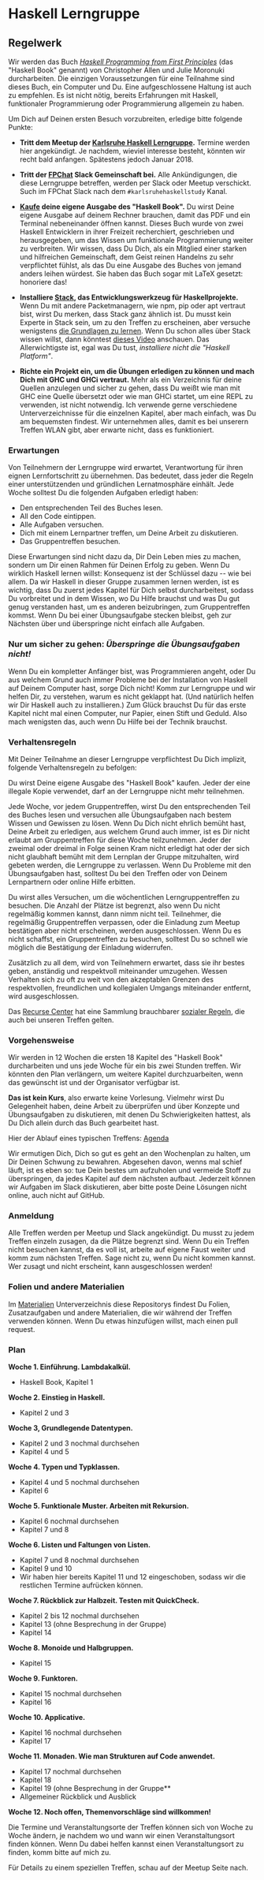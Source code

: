 # Haskell Lerngruppe

## Regelwerk

Wir werden das Buch [_Haskell Programming from First Principles_](http://haskellbook.com/) (das "Haskell Book" genannt) von Christopher Allen und Julie Moronuki durcharbeiten. Die einzigen Voraussetzungen für eine Teilnahme sind dieses Buch, ein Computer und Du. Eine aufgeschlossene Haltung ist auch zu empfehlen. Es ist nicht nötig, bereits Erfahrungen mit Haskell, funktionaler Programmierung oder Programmierung allgemein zu haben.

Um Dich auf Deinen ersten Besuch vorzubreiten, erledige bitte folgende Punkte:

- **Tritt dem Meetup der [Karlsruhe Haskell Lerngruppe](https://www.meetup.com/de-DE/preview/Karlsruhe-Haskell-Lerngruppe).**
Termine werden hier angekündigt. Je nachdem, wieviel interesse besteht, könnten wir recht bald anfangen. Spätestens jedoch Januar 2018.

- **Tritt der [FPChat](http://fpchat-invite.herokuapp.com/) Slack Gemeinschaft bei.**
Alle Ankündigungen, die diese Lerngruppe betreffen, werden per Slack oder Meetup verschickt. Such im FPChat Slack nach dem `#karlsruhehaskellstudy` Kanal.

- **[Kaufe](https://gumroad.com/l/haskellbook) deine eigene Ausgabe des "Haskell Book".**
Du wirst Deine eigene Ausgabe auf deinem Rechner brauchen, damit das PDF und ein Terminal nebeneinander öffnen kannst. Dieses Buch wurde von zwei Haskell Entwicklern in ihrer Freizeit recherchiert, geschrieben und herausgegeben, um das Wissen um funktionale Programmierung weiter zu verbreiten. 
Wir wissen, dass Du Dich, als ein Mitglied einer starken und hilfreichen Gemeinschaft, dem Geist reinen Handelns zu sehr verpflichtet fühlst, als das Du eine Ausgabe des Buches von jemand anders leihen würdest. Sie haben das Buch sogar mit LaTeX gesetzt: honoriere das!

- **Installiere [Stack](https://docs.haskellstack.org/en/stable/README/), das Entwicklungswerkzeug für Haskellprojekte.**
Wenn Du mit andere Packetmanagern, wie npm, pip oder apt vertraut bist, wirst Du merken, dass Stack ganz ähnlich ist. Du musst kein Experte in Stack sein, um zu den Treffen zu erscheinen, aber versuche wenigstens [die Grundlagen zu lernen](resources/haskell-stack-notes.md). Wenn Du schon alles über Stack wissen willst, dann könntest [dieses Video](https://www.youtube.com/watch?v=sRonIB8ZStw) anschauen. Das Allerwichtigste ist, egal was Du tust, _installiere nicht die "Haskell Platform"_.

- **Richte ein Projekt ein, um die Übungen erledigen zu können und mach Dich mit GHC und GHCi vertraut.**
Mehr als ein Verzeichnis für deine Quellen anzulegen und sicher zu gehen, dass Du weißt wie man mit GHC eine Quelle übersetzt oder wie man GHCi startet, um eine REPL zu verwenden, ist nicht notwendig. Ich verwende gerne verschiedene Unterverzeichnisse für die einzelnen Kapitel, aber mach einfach, was Du am bequemsten findest. Wir unternehmen alles, damit es bei unserern Treffen WLAN gibt, aber erwarte nicht, dass es funktioniert.

### Erwartungen

Von Teilnehmern der Lerngruppe wird erwartet, Verantwortung für ihren eignen Lernfortschritt zu übernehmen. Das bedeutet, dass jeder die Regeln einer unterstützenden und gründlichen Lernatmosphäre einhält. Jede Woche solltest Du die folgenden Aufgaben erledigt haben:

- Den entsprechenden Teil des Buches lesen.
- All den Code eintippen.
- Alle Aufgaben versuchen.
- Dich mit einem Lernpartner treffen, um Deine Arbeit zu diskutieren.
- Das Gruppentreffen besuchen.

Diese Erwartungen sind nicht dazu da, Dir Dein Leben mies zu machen, sondern um Dir einen Rahmen für Deinen Erfolg zu geben. Wenn Du wirklich Haskell lernen willst: Konsequenz ist der Schlüssel dazu -- wie bei allem. Da wir Haskell in dieser Gruppe zusammen lernen werden, ist es wichtig, dass Du zuerst jedes Kapitel für Dich selbst durcharbeitest, sodass Du vorbreitet und in dem Wissen, wo Du Hilfe brauchst und was Du gut genug verstanden hast, um es anderen beizubringen, zum Gruppentreffen kommst. Wenn Du bei einer Übungsaufgabe stecken bleibst, geh zur Nächsten über und überspringe nicht einfach alle Aufgaben.
### Nur um sicher zu gehen: _Überspringe die Übungsaufgaben nicht!_

Wenn Du ein kompletter Anfänger bist, was Programmieren angeht, oder Du aus welchem Grund auch immer Probleme bei der Installation von Haskell auf Deinem Computer hast, sorge Dich nicht! Komm zur Lerngruppe und wir helfen Dir, zu verstehen, warum es nicht geklappt hat. (Und natürlich helfen wir Dir Haskell auch zu installieren.) Zum Glück brauchst Du für das erste Kapitel nicht mal einen Computer, nur Papier, einen Stift und Geduld. Also mach wenigsten das, auch wenn Du Hilfe bei der Technik brauchst.

### Verhaltensregeln

Mit Deiner Teilnahme an dieser Lerngruppe verpflichtest Du Dich implizit, folgende Verhaltensregeln zu befolgen:

Du wirst Deine eigene Ausgabe des "Haskell Book" kaufen. Jeder der eine illegale Kopie verwendet, darf an der Lerngruppe nicht mehr teilnehmen.

Jede Woche, vor jedem Gruppentreffen, wirst Du den entsprechenden Teil des Buches lesen und versuchen alle Übungsaufgaben nach bestem Wissen und Gewissen zu lösen. Wenn Du Dich nicht ehrlich bemüht hast, Deine Arbeit zu erledigen, aus welchem Grund auch immer, ist es Dir nicht erlaubt am Gruppentreffen für diese Woche teilzunehmen. Jeder der zweimal oder dreimal in Folge seinen Kram nicht erledigt hat oder der sich nicht glaubhaft bemüht mit dem Lernplan der Gruppe mitzuhalten, wird gebeten werden, die Lerngruppe zu verlassen. Wenn Du Probleme mit den Übungsaufgaben hast, solltest Du bei den Treffen oder von Deinem Lernpartnern oder online Hilfe erbitten.

Du wirst alles Versuchen, um die wöchentlichen Lerngruppentreffen zu besuchen. Die Anzahl der Plätze ist begrenzt, also wenn Du nicht regelmäßig kommen kannst, dann nimm nicht teil. Teilnehmer, die regelmäßig Gruppentreffen verpassen, oder die Einladung zum Meetup bestätigen aber nicht erscheinen, werden ausgeschlossen. Wenn Du es nicht schaffst, ein Gruppentreffen zu besuchen, solltest Du so schnell wie möglich die Bestätigung der Einladung widerrufen.

Zusätzlich zu all dem, wird von Teilnehmern erwartet, dass sie ihr bestes geben, anständig und respektvoll miteinander umzugehen. Wessen Verhalten sich zu oft zu weit von den akzeptablen Grenzen des respektvollen, freundlichen und kollegialen Umgangs miteinander entfernt, wird ausgeschlossen.

Das [Recurse Center](https://www.recurse.com) hat eine Sammlung brauchbarer [sozialer Regeln](https://www.recurse.com/manual#sub-sec-social-rules), die auch bei unseren Treffen gelten.

### Vorgehensweise

Wir werden in 12 Wochen die ersten 18 Kapitel des "Haskell Book" durcharbeiten und uns jede Woche für ein bis zwei Stunden treffen. Wir könnten den Plan verlängern, um weitere Kapitel durchzuarbeiten, wenn das gewünscht ist und der Organisator verfügbar ist.

**Das ist kein Kurs**, also erwarte keine Vorlesung. Vielmehr wirst Du Gelegenheit haben, deine Arbeit zu überprüfen und über Konzepte und Übungsaufgaben zu diskutieren, mit denen Du Schwierigkeiten hattest, als Du Dich allein durch das Buch gearbeitet hast.

Hier der Ablauf eines typischen Treffens: [Agenda](agenda.md)

Wir ermutigen Dich, Dich so gut es geht an den Wochenplan zu halten, um Dir Deinen Schwung zu bewahren. Abgesehen davon, wenns mal schief läuft, ist es eben so: tue Dein bestes um aufzuholen und vermeide Stoff zu überspringen, da jedes Kapitel auf dem nächsten aufbaut. Jederzeit können wir Aufgaben im Slack diskutieren, aber bitte poste Deine Lösungen nicht online, auch nicht auf GitHub.

### Anmeldung

Alle Treffen werden per Meetup und Slack angekündigt. Du musst zu jedem Treffen einzeln zusagen, da die Plätze begrenzt sind. Wenn Du ein Treffen nicht besuchen kannst, da es voll ist, arbeite auf eigene Faust weiter und komm zum nächsten Treffen. Sage nicht zu, wenn Du nicht kommen kannst. Wer zusagt und nicht erscheint, kann ausgeschlossen werden!

### Folien und andere Materialien

Im [Materialien](resources) Unterverzeichnis diese Repositorys findest Du Folien, Zusatzaufgaben und andere Materialien, die wir während der Treffen verwenden können. Wenn Du etwas hinzufügen willst, mach einen pull request.

### Plan

**Woche 1. Einführung. Lambdakalkül.**
- Haskell Book, Kapitel 1

**Woche 2. Einstieg in Haskell.**
- Kapitel 2 und 3

**Woche 3, Grundlegende Datentypen.**
- Kapitel 2 und 3 nochmal durchsehen
- Kapitel 4 und 5

**Woche 4. Typen und Typklassen.**
- Kapitel 4 und 5 nochmal durchsehen
- Kapitel 6

**Woche 5. Funktionale Muster. Arbeiten mit Rekursion.**
- Kapitel 6 nochmal durchsehen
- Kapitel 7 und 8

**Woche 6. Listen und Faltungen von Listen.**
- Kapitel 7 und 8 nochmal durchsehen
- Kapitel 9 und 10
- Wir haben hier bereits Kapitel 11 und 12 eingeschoben,
  sodass wir die restlichen Termine aufrücken können.

**Woche 7. Rückblick zur Halbzeit. Testen mit QuickCheck.**
- Kapitel 2 bis 12 nochmal durchsehen
- Kapitel 13 (ohne Besprechung in der Gruppe)
- Kapitel 14

**Woche 8. Monoide und Halbgruppen.**
- Kapitel 15

**Woche 9. Funktoren.**
- Kapitel 15 nochmal durchsehen
- Kapitel 16

**Woche 10. Applicative.**
- Kapitel 16 nochmal durchsehen
- Kapitel 17

**Woche 11. Monaden. Wie man Strukturen auf Code anwendet.**
- Kapitel 17 nochmal durchsehen
- Kapitel 18
- Kapitel 19 (ohne Besprechung in der Gruppe**
- Allgemeiner Rückblick und Ausblick

**Woche 12. Noch offen, Themenvorschläge sind willkommen!**

Die Termine und Veranstaltungsorte der Treffen können sich von Woche zu Woche ändern,
je nachdem wo und wann wir einen Veranstaltungsort finden können. Wenn Du dabei helfen
kannst einen Veranstaltungsort zu finden, komm bitte auf mich zu.

Für Details zu einem speziellen Treffen, schau auf der Meetup Seite nach.
